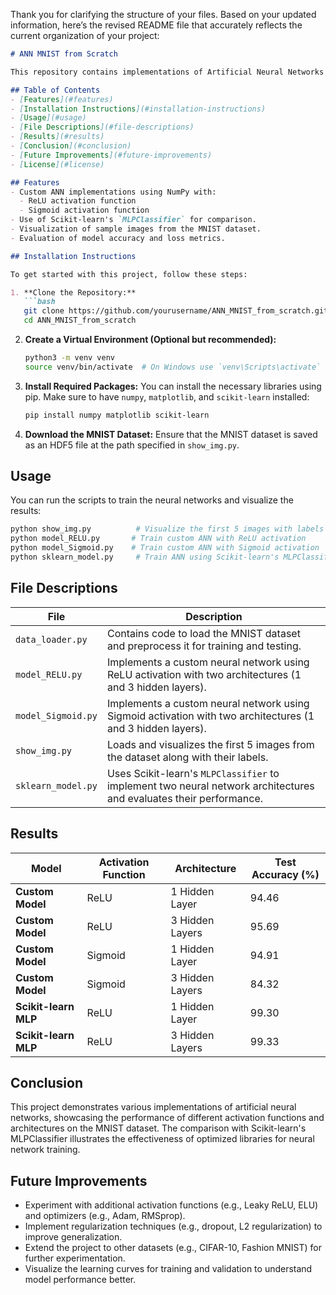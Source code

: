 Thank you for clarifying the structure of your files. Based on your updated information, here’s the revised README file that accurately reflects the current organization of your project:

```markdown
# ANN MNIST from Scratch

This repository contains implementations of Artificial Neural Networks (ANNs) to classify the MNIST dataset using different approaches: a custom implementation using NumPy and a model using Scikit-learn. It includes various architectures with different activation functions and evaluates their performance metrics.

## Table of Contents
- [Features](#features)
- [Installation Instructions](#installation-instructions)
- [Usage](#usage)
- [File Descriptions](#file-descriptions)
- [Results](#results)
- [Conclusion](#conclusion)
- [Future Improvements](#future-improvements)
- [License](#license)

## Features
- Custom ANN implementations using NumPy with:
  - ReLU activation function
  - Sigmoid activation function
- Use of Scikit-learn's `MLPClassifier` for comparison.
- Visualization of sample images from the MNIST dataset.
- Evaluation of model accuracy and loss metrics.

## Installation Instructions

To get started with this project, follow these steps:

1. **Clone the Repository:**
   ```bash
   git clone https://github.com/yourusername/ANN_MNIST_from_scratch.git
   cd ANN_MNIST_from_scratch
   ```

2. **Create a Virtual Environment (Optional but recommended):**
   ```bash
   python3 -m venv venv
   source venv/bin/activate  # On Windows use `venv\Scripts\activate`
   ```

3. **Install Required Packages:**
   You can install the necessary libraries using pip. Make sure to have `numpy`, `matplotlib`, and `scikit-learn` installed:
   ```bash
   pip install numpy matplotlib scikit-learn
   ```

4. **Download the MNIST Dataset:**
   Ensure that the MNIST dataset is saved as an HDF5 file at the path specified in `show_img.py`.

## Usage

You can run the scripts to train the neural networks and visualize the results:

```bash
python show_img.py          # Visualize the first 5 images with labels
python model_RELU.py       # Train custom ANN with ReLU activation
python model_Sigmoid.py    # Train custom ANN with Sigmoid activation
python sklearn_model.py     # Train ANN using Scikit-learn's MLPClassifier
```

## File Descriptions

| File               | Description                                                                                       |
|--------------------|---------------------------------------------------------------------------------------------------|
| `data_loader.py`   | Contains code to load the MNIST dataset and preprocess it for training and testing.              |
| `model_RELU.py`    | Implements a custom neural network using ReLU activation with two architectures (1 and 3 hidden layers). |
| `model_Sigmoid.py` | Implements a custom neural network using Sigmoid activation with two architectures (1 and 3 hidden layers). |
| `show_img.py`      | Loads and visualizes the first 5 images from the dataset along with their labels.                     |
| `sklearn_model.py` | Uses Scikit-learn's `MLPClassifier` to implement two neural network architectures and evaluates their performance. |

## Results

| **Model**           | **Activation Function** | **Architecture** | **Test Accuracy (%)** |
|---------------------|-------------------------|-------------------|------------------------|
| **Custom Model**    | ReLU                    | 1 Hidden Layer    | 94.46                  |
| **Custom Model**    | ReLU                    | 3 Hidden Layers   | 95.69                  |
| **Custom Model**    | Sigmoid                 | 1 Hidden Layer    | 94.91                  |
| **Custom Model**    | Sigmoid                 | 3 Hidden Layers   | 84.32                  |
| **Scikit-learn MLP**| ReLU                    | 1 Hidden Layer    | 99.30                  |
| **Scikit-learn MLP**| ReLU                    | 3 Hidden Layers   | 99.33                  |

## Conclusion

This project demonstrates various implementations of artificial neural networks, showcasing the performance of different activation functions and architectures on the MNIST dataset. The comparison with Scikit-learn's MLPClassifier illustrates the effectiveness of optimized libraries for neural network training.

## Future Improvements

- Experiment with additional activation functions (e.g., Leaky ReLU, ELU) and optimizers (e.g., Adam, RMSprop).
- Implement regularization techniques (e.g., dropout, L2 regularization) to improve generalization.
- Extend the project to other datasets (e.g., CIFAR-10, Fashion MNIST) for further experimentation.
- Visualize the learning curves for training and validation to understand model performance better.
